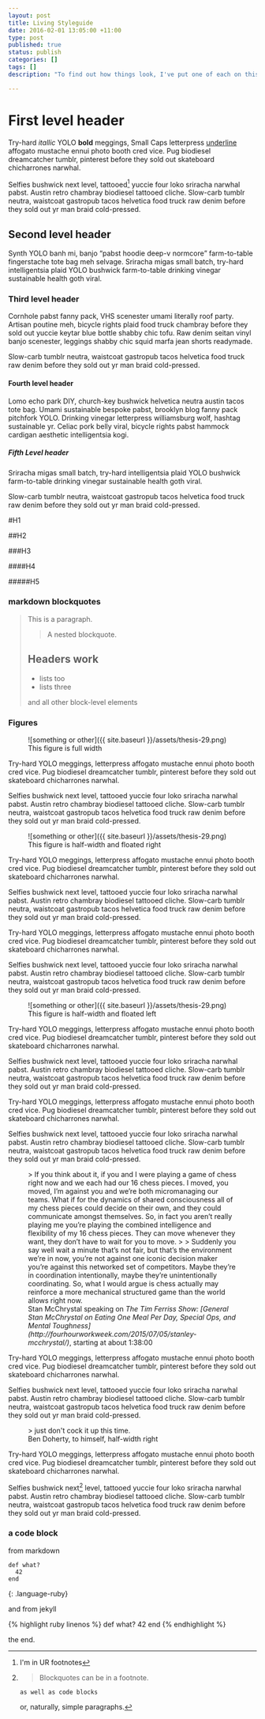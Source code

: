 ```yaml
---
layout: post
title: Living Styleguide
date: 2016-02-01 13:05:00 +11:00
type: post
published: true
status: publish
categories: []
tags: []
description: "To find out how things look, I've put one of each on this page!"

---
```


# First level header

Try-hard *itallic* YOLO **bold** meggings, <span class="small-caps">Small Caps</span> letterpress <u>underline</u> affogato mustache ennui photo booth cred vice. Pug biodiesel dreamcatcher tumblr, pinterest before they sold out skateboard chicharrones narwhal.

Selfies bushwick next level, tattooed[^1] yuccie four loko sriracha narwhal pabst. Austin retro chambray biodiesel tattooed cliche. Slow-carb tumblr neutra, waistcoat gastropub tacos helvetica food truck raw denim before they sold out yr man braid cold-pressed.

## Second level header

Synth YOLO banh mi, banjo <q>pabst hoodie deep-v normcore</q> farm-to-table fingerstache tote bag meh selvage. Sriracha migas small batch, try-hard intelligentsia plaid YOLO bushwick farm-to-table drinking vinegar sustainable health goth viral.

### Third level header

Cornhole pabst fanny pack, VHS scenester umami literally roof party. Artisan poutine meh, bicycle rights plaid food truck chambray before they sold out yuccie keytar blue bottle shabby chic tofu. Raw denim seitan vinyl banjo scenester, leggings shabby chic squid marfa jean shorts readymade.

Slow-carb tumblr neutra, waistcoat gastropub tacos helvetica food truck raw denim before they sold out yr man braid cold-pressed.

#### Fourth level header

Lomo echo park DIY, church-key bushwick helvetica neutra austin tacos tote bag. Umami sustainable bespoke pabst, brooklyn blog fanny pack pitchfork YOLO. Drinking vinegar letterpress williamsburg wolf, hashtag sustainable yr. Celiac pork belly viral, bicycle rights pabst hammock cardigan aesthetic intelligentsia kogi.

##### Fifth Level header

Sriracha migas small batch, try-hard intelligentsia plaid YOLO bushwick farm-to-table drinking vinegar sustainable health goth viral.

Slow-carb tumblr neutra, waistcoat gastropub tacos helvetica food truck raw denim before they sold out yr man braid cold-pressed.

#H1

##H2

###H3

####H4

#####H5

### markdown blockquotes

> This is a paragraph.
>
> > A nested blockquote.
>
> ## Headers work
>
> * lists too
> * lists three
>
> and all other block-level elements

### Figures

<figure class="full-width">
![something or other]({{ site.baseurl }}/assets/thesis-29.png)
<figcaption>
This figure is full width
</figcaption>
</figure>

Try-hard YOLO meggings, letterpress affogato mustache ennui photo booth cred vice. Pug biodiesel dreamcatcher tumblr, pinterest before they sold out skateboard chicharrones narwhal.

Selfies bushwick next level, tattooed yuccie four loko sriracha narwhal pabst. Austin retro chambray biodiesel tattooed cliche. Slow-carb tumblr neutra, waistcoat gastropub tacos helvetica food truck raw denim before they sold out yr man braid cold-pressed.

<figure class="half-width right">
![something or other]({{ site.baseurl }}/assets/thesis-29.png)
<figcaption>
This figure is half-width and floated right
</figcaption>
</figure>

Try-hard YOLO meggings, letterpress affogato mustache ennui photo booth cred vice. Pug biodiesel dreamcatcher tumblr, pinterest before they sold out skateboard chicharrones narwhal.

Selfies bushwick next level, tattooed yuccie four loko sriracha narwhal pabst. Austin retro chambray biodiesel tattooed cliche. Slow-carb tumblr neutra, waistcoat gastropub tacos helvetica food truck raw denim before they sold out yr man braid cold-pressed.

Try-hard YOLO meggings, letterpress affogato mustache ennui photo booth cred vice. Pug biodiesel dreamcatcher tumblr, pinterest before they sold out skateboard chicharrones narwhal.

Selfies bushwick next level, tattooed yuccie four loko sriracha narwhal pabst. Austin retro chambray biodiesel tattooed cliche. Slow-carb tumblr neutra, waistcoat gastropub tacos helvetica food truck raw denim before they sold out yr man braid cold-pressed.

<figure class="half-width left">
![something or other]({{ site.baseurl }}/assets/thesis-29.png)
<figcaption>
This figure is half-width and floated left
</figcaption>
</figure>

Try-hard YOLO meggings, letterpress affogato mustache ennui photo booth cred vice. Pug biodiesel dreamcatcher tumblr, pinterest before they sold out skateboard chicharrones narwhal.

Selfies bushwick next level, tattooed yuccie four loko sriracha narwhal pabst. Austin retro chambray biodiesel tattooed cliche. Slow-carb tumblr neutra, waistcoat gastropub tacos helvetica food truck raw denim before they sold out yr man braid cold-pressed.

Try-hard YOLO meggings, letterpress affogato mustache ennui photo booth cred vice. Pug biodiesel dreamcatcher tumblr, pinterest before they sold out skateboard chicharrones narwhal.

Selfies bushwick next level, tattooed yuccie four loko sriracha narwhal pabst. Austin retro chambray biodiesel tattooed cliche. Slow-carb tumblr neutra, waistcoat gastropub tacos helvetica food truck raw denim before they sold out yr man braid cold-pressed.

<figure class="full-width">
> If you think about it, if you and I were playing a game of chess right now and we each had our 16 chess pieces. I moved, you moved, I’m against you and we’re both micromanaging our teams. What if for the dynamics of shared consciousness all of my chess pieces could decide on their own, and they could communicate amongst themselves. So, in fact you aren’t really playing me you’re playing the combined intelligence and flexibility of my 16 chess pieces. They can move whenever they want, they don’t have to wait for you to move.
>
> Suddenly you say well wait a minute that’s not fair, but that’s the environment we’re in now, you’re not against one iconic decision maker you’re against this networked set of competitors. Maybe they’re in coordination intentionally, maybe they’re unintentionally coordinating. So, what I would argue is chess actually may reinforce a more mechanical structured game than the world allows right now.
<figcaption>
Stan McChrystal speaking on <cite>The Tim Ferriss Show: [General Stan McChrystal on Eating One Meal Per Day, Special Ops, and Mental Toughness](http://fourhourworkweek.com/2015/07/05/stanley-mcchrystal/)</cite>, starting at about 1:38:00
</figcaption>
</figure>

Try-hard YOLO meggings, letterpress affogato mustache ennui photo booth cred vice. Pug biodiesel dreamcatcher tumblr, pinterest before they sold out skateboard chicharrones narwhal.

Selfies bushwick next level, tattooed yuccie four loko sriracha narwhal pabst. Austin retro chambray biodiesel tattooed cliche. Slow-carb tumblr neutra, waistcoat gastropub tacos helvetica food truck raw denim before they sold out yr man braid cold-pressed.

<figure class="half-width right">
> just don't cock it up this time.
<figcaption>
Ben Doherty, to himself, half-width right
</figcaption>
</figure>

Try-hard YOLO meggings, letterpress affogato mustache ennui photo booth cred vice. Pug biodiesel dreamcatcher tumblr, pinterest before they sold out skateboard chicharrones narwhal.

Selfies bushwick next[^2] level, tattooed yuccie four loko sriracha narwhal pabst. Austin retro chambray biodiesel tattooed cliche. Slow-carb tumblr neutra, waistcoat gastropub tacos helvetica food truck raw denim before they sold out yr man braid cold-pressed.

### a code block

from markdown

~~~
def what?
  42
end
~~~
{: .language-ruby}

and from jekyll

{% highlight ruby linenos %}
def what?
  42
end
{% endhighlight %}

the end.

[^1]: I'm in UR footnotes

[^2]:
    > Blockquotes can be in a footnote.

        as well as code blocks

    or, naturally, simple paragraphs.